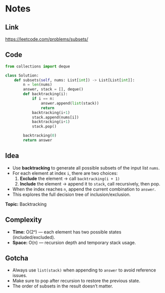 # Notes

## Link
https://leetcode.com/problems/subsets/

## Code
``` python
from collections import deque

class Solution:
    def subsets(self, nums: List[int]) -> List[List[int]]:
        n = len(nums)
        answer, stack = [], deque()
        def backtracking(i):
            if i == n:
                answer.append(list(stack))
                return
            backtracking(i+1)
            stack.append(nums[i])
            backtracking(i+1)
            stack.pop()

        backtracking(0)
        return answer
```

## Idea
- Use **backtracking** to generate all possible subsets of the input list `nums`.  
- For each element at index `i`, there are two choices:  
  1. **Exclude** the element → call `backtracking(i + 1)`  
  2. **Include** the element → append it to `stack`, call recursively, then pop.  
- When the index reaches `n`, append the current combination to `answer`.  
- This explores the full decision tree of inclusion/exclusion.

**Topic:** Backtracking

## Complexity
- **Time:** O(2ⁿ) — each element has two possible states (included/excluded).  
- **Space:** O(n) — recursion depth and temporary stack usage.

## Gotcha
- Always use `list(stack)` when appending to `answer` to avoid reference issues.  
- Make sure to pop after recursion to restore the previous state.  
- The order of subsets in the result doesn’t matter.
